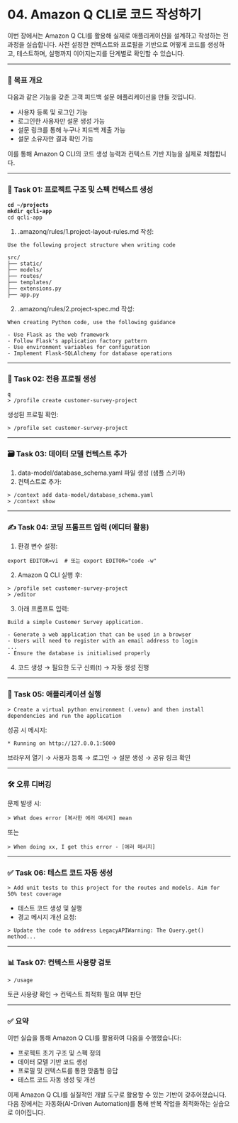 # 04. Amazon Q CLI로 코드 작성하기

이번 장에서는 Amazon Q CLI를 활용해 실제로 애플리케이션을 설계하고 작성하는 전 과정을 실습합니다. 사전 설정한 컨텍스트와 프로필을 기반으로 어떻게 코드를 생성하고, 테스트하며, 실행까지 이어지는지를 단계별로 확인할 수 있습니다.

***

### 🧾 목표 개요

다음과 같은 기능을 갖춘 고객 피드백 설문 애플리케이션을 만들 것입니다.

* 사용자 등록 및 로그인 기능
* 로그인한 사용자만 설문 생성 가능
* 설문 링크를 통해 누구나 피드백 제출 가능
* 설문 소유자만 결과 확인 가능

이를 통해 Amazon Q CLI의 코드 생성 능력과 컨텍스트 기반 지능을 실제로 체험합니다.

***

### 📁 Task 01: 프로젝트 구조 및 스펙 컨텍스트 생성

<pre><code><strong>cd ~/projects
</strong><strong>mkdir qcli-app
</strong>cd qcli-app
</code></pre>

1. .amazonq/rules/1.project-layout-rules.md 작성:

```
Use the following project structure when writing code

src/
├── static/
├── models/
├── routes/
├── templates/
├── extensions.py
├── app.py
```

2. .amazonq/rules/2.project-spec.md 작성:

```
When creating Python code, use the following guidance

- Use Flask as the web framework
- Follow Flask's application factory pattern
- Use environment variables for configuration
- Implement Flask-SQLAlchemy for database operations
```

***

### 👤 Task 02: 전용 프로필 생성

```
q
> /profile create customer-survey-project
```

생성된 프로필 확인:

```
> /profile set customer-survey-project
```

***

### 🗃️ Task 03: 데이터 모델 컨텍스트 추가

1. data-model/database\_schema.yaml 파일 생성 (샘플 스키마)
2. 컨텍스트로 추가:

```
> /context add data-model/database_schema.yaml
> /context show
```

***

### ✍️ Task 04: 코딩 프롬프트 입력 (에디터 활용)

1. 환경 변수 설정:

```
export EDITOR=vi  # 또는 export EDITOR="code -w"
```

2. Amazon Q CLI 실행 후:

```
> /profile set customer-survey-project
> /editor
```

3. 아래 프롬프트 입력:

```
Build a simple Customer Survey application.

- Generate a web application that can be used in a browser
- Users will need to register with an email address to login
...
- Ensure the database is initialised properly
```

4. 코드 생성 → 필요한 도구 신뢰(t) → 자동 생성 진행

***

### 🧪 Task 05: 애플리케이션 실행

```
> Create a virtual python environment (.venv) and then install dependencies and run the application
```

성공 시 메시지:

```
* Running on http://127.0.0.1:5000
```

브라우저 열기 → 사용자 등록 → 로그인 → 설문 생성 → 공유 링크 확인

***

### 🛠️ 오류 디버깅

문제 발생 시:

```
> What does error [복사한 에러 메시지] mean
```

또는

```
> When doing xx, I get this error - [에러 메시지]
```

***

### ✅ Task 06: 테스트 코드 자동 생성

```
> Add unit tests to this project for the routes and models. Aim for 50% test coverage
```

* 테스트 코드 생성 및 실행
* 경고 메시지 개선 요청:

```
> Update the code to address LegacyAPIWarning: The Query.get() method...
```

***

### 📊 Task 07: 컨텍스트 사용량 검토

```
> /usage
```

토큰 사용량 확인 → 컨텍스트 최적화 필요 여부 판단

***

### ✅ 요약

이번 실습을 통해 Amazon Q CLI를 활용하여 다음을 수행했습니다:

* 프로젝트 초기 구조 및 스펙 정의
* 데이터 모델 기반 코드 생성
* 프로필 및 컨텍스트를 통한 맞춤형 응답
* 테스트 코드 자동 생성 및 개선

이제 Amazon Q CLI를 실질적인 개발 도구로 활용할 수 있는 기반이 갖추어졌습니다. 다음 장에서는 자동화(AI-Driven Automation)를 통해 반복 작업을 최적화하는 실습으로 이어집니다.
